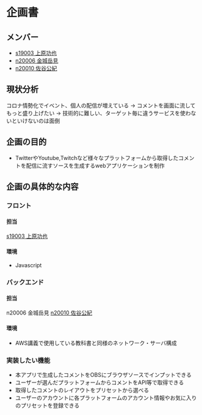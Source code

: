 # 企画書

## メンバー
- [s19003 上原功也](https://github.com/s19003/Graduation_Task.git)
- [n20006 金城岳見](https://github.com/n20006/GraduationTask)
- [n20010 佐谷公紀](https://github.com/n20010/GraduationTask)

## 現状分析
コロナ情勢化でイベント、個人の配信が増えている
 →  コメントを画面に流してもっと盛り上げたい
 →  技術的に難しい、ターゲット毎に違うサービスを使わないといけないのは面倒

## 企画の目的
- TwitterやYoutube,Twitchなど様々なプラットフォームから取得したコメントを配信に流すソースを生成するwebアプリケーションを制作

## 企画の具体的な内容

### フロント
#### 担当
[s19003 上原功也](https://github.com/s19003/Graduation_Task.git)
#### 環境
- Javascript

### バックエンド
#### 担当
n20006 金城岳見
[n20010 佐谷公紀](https://github.com/n20010/GraduationTask)
#### 環境
- AWS講義で使用している教科書と同様のネットワーク・サーバ構成

### 実装したい機能
- 本アプリで生成したコメントをOBSにブラウザソースでインプットできる
- ユーザーが選んだプラットフォームからコメントをAPI等で取得できる
- 取得したコメントのレイアウトをプリセットから選べる
- ユーザーのアカウントに各プラットフォームのアカウント情報やお気に入りのプリセットを登録できる
